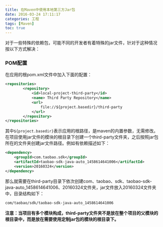 ```yaml
---
title: 在Maven中使用本地第三方Jar包
date: 2016-03-24 17:11:17
categories: 工程
tags: [Maven]
toc: true
---
```


对于一些特殊的依赖包，可能不同的开发者有着特殊的jar文件，针对于这种情况按以下方式解决：

### POM配置

在应用的根pom.xml文件中加入下面的配置：

```xml
<repositories>
        <repository>
            <id>local-project-third-party</id>
            <name> Third Party Repository</name>
            <url>
                file://${project.basedir}/third-party
            </url>
        </repository>
</repositories>
```

其中`${project.basedir}`表示应用的根路径，是maven的内置参数，无需修改。在项目使用jar文件的模块的根目录下创建一个third-party文件夹，之后按照jar包所在的文件夹创建jar文件路径。例如有依赖描述如下：

```xml
<dependency>
    <groupId>com.taobao.sdk</groupId>
    <artifactId>taobao-sdk-java-auto_1458614641006</artifactId>
    <version>20160324</version>
</dependency>
```
那么就需要在third-party目录下依次创建com、taobao、sdk、taobao-sdk-java-auto_1458614641006、20160324文件夹，jar文件放入20160324文件夹中，目录结构如下：

```bash
com/taobao/sdk/taobao-sdk-java-auto_1458614641006
```

__注意：当项目有多个模块构成，third-party文件夹不是放在整个项目的父模块的根目录中，而是放在需要使用定制jar包的模块的根目录下。__
